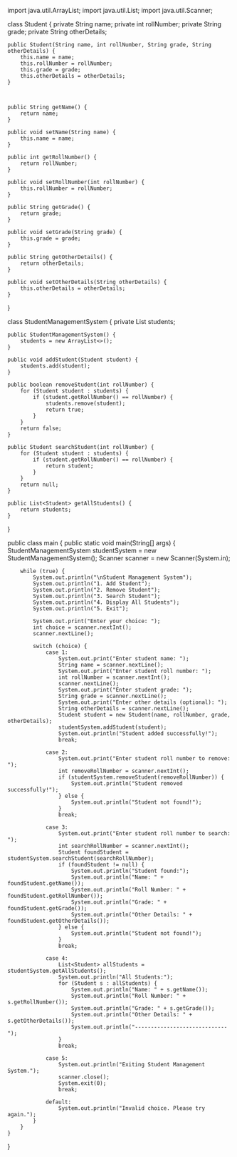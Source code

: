 
import java.util.ArrayList;
import java.util.List;
import java.util.Scanner;

class Student {
    private String name;
    private int rollNumber;
    private String grade;
    private String otherDetails;

    public Student(String name, int rollNumber, String grade, String otherDetails) {
        this.name = name;
        this.rollNumber = rollNumber;
        this.grade = grade;
        this.otherDetails = otherDetails;
    }

    

    public String getName() {
        return name;
    }

    public void setName(String name) {
        this.name = name;
    }

    public int getRollNumber() {
        return rollNumber;
    }

    public void setRollNumber(int rollNumber) {
        this.rollNumber = rollNumber;
    }

    public String getGrade() {
        return grade;
    }

    public void setGrade(String grade) {
        this.grade = grade;
    }

    public String getOtherDetails() {
        return otherDetails;
    }

    public void setOtherDetails(String otherDetails) {
        this.otherDetails = otherDetails;
    }
}

class StudentManagementSystem {
    private List<Student> students;

    public StudentManagementSystem() {
        students = new ArrayList<>();
    }

    public void addStudent(Student student) {
        students.add(student);
    }

    public boolean removeStudent(int rollNumber) {
        for (Student student : students) {
            if (student.getRollNumber() == rollNumber) {
                students.remove(student);
                return true;
            }
        }
        return false;
    }

    public Student searchStudent(int rollNumber) {
        for (Student student : students) {
            if (student.getRollNumber() == rollNumber) {
                return student;
            }
        }
        return null;
    }

    public List<Student> getAllStudents() {
        return students;
    }
}

public class main {
    public static void main(String[] args) {
        StudentManagementSystem studentSystem = new StudentManagementSystem();
        Scanner scanner = new Scanner(System.in);

        while (true) {
            System.out.println("\nStudent Management System");
            System.out.println("1. Add Student");
            System.out.println("2. Remove Student");
            System.out.println("3. Search Student");
            System.out.println("4. Display All Students");
            System.out.println("5. Exit");

            System.out.print("Enter your choice: ");
            int choice = scanner.nextInt();
            scanner.nextLine(); 

            switch (choice) {
                case 1:
                    System.out.print("Enter student name: ");
                    String name = scanner.nextLine();
                    System.out.print("Enter student roll number: ");
                    int rollNumber = scanner.nextInt();
                    scanner.nextLine(); 
                    System.out.print("Enter student grade: ");
                    String grade = scanner.nextLine();
                    System.out.print("Enter other details (optional): ");
                    String otherDetails = scanner.nextLine();
                    Student student = new Student(name, rollNumber, grade, otherDetails);
                    studentSystem.addStudent(student);
                    System.out.println("Student added successfully!");
                    break;

                case 2:
                    System.out.print("Enter student roll number to remove: ");
                    int removeRollNumber = scanner.nextInt();
                    if (studentSystem.removeStudent(removeRollNumber)) {
                        System.out.println("Student removed successfully!");
                    } else {
                        System.out.println("Student not found!");
                    }
                    break;
                    
                case 3:
                    System.out.print("Enter student roll number to search: ");
                    int searchRollNumber = scanner.nextInt();
                    Student foundStudent = studentSystem.searchStudent(searchRollNumber);
                    if (foundStudent != null) {
                        System.out.println("Student found:");
                        System.out.println("Name: " + foundStudent.getName());
                        System.out.println("Roll Number: " + foundStudent.getRollNumber());
                        System.out.println("Grade: " + foundStudent.getGrade());
                        System.out.println("Other Details: " + foundStudent.getOtherDetails());
                    } else {
                        System.out.println("Student not found!");
                    }
                    break;

                case 4:
                    List<Student> allStudents = studentSystem.getAllStudents();
                    System.out.println("All Students:");
                    for (Student s : allStudents) {
                        System.out.println("Name: " + s.getName());
                        System.out.println("Roll Number: " + s.getRollNumber());
                        System.out.println("Grade: " + s.getGrade());
                        System.out.println("Other Details: " + s.getOtherDetails());
                        System.out.println("-----------------------------");
                    }
                    break;

                case 5:
                    System.out.println("Exiting Student Management System.");
                    scanner.close();
                    System.exit(0);
                    break;

                default:
                    System.out.println("Invalid choice. Please try again.");
            }
        }
    }
}

